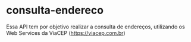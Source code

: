 # consulta-endereco
Essa API tem por objetivo realizar a consulta de endereços, utilizando os Web Services da ViaCEP (https://viacep.com.br)
